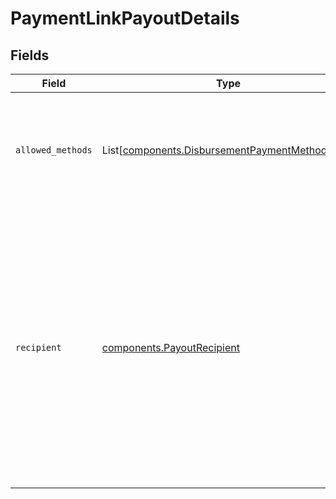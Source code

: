 # PaymentLinkPayoutDetails


## Fields

| Field                                                                                                                                                                                                   | Type                                                                                                                                                                                                    | Required                                                                                                                                                                                                | Description                                                                                                                                                                                             |
| ------------------------------------------------------------------------------------------------------------------------------------------------------------------------------------------------------- | ------------------------------------------------------------------------------------------------------------------------------------------------------------------------------------------------------- | ------------------------------------------------------------------------------------------------------------------------------------------------------------------------------------------------------- | ------------------------------------------------------------------------------------------------------------------------------------------------------------------------------------------------------- |
| `allowed_methods`                                                                                                                                                                                       | List[[components.DisbursementPaymentMethodType](../../models/components/disbursementpaymentmethodtype.md)]                                                                                              | :heavy_check_mark:                                                                                                                                                                                      | A list of payment methods that should be supported for this payment link.                                                                                                                               |
| `recipient`                                                                                                                                                                                             | [components.PayoutRecipient](../../models/components/payoutrecipient.md)                                                                                                                                | :heavy_check_mark:                                                                                                                                                                                      | Specify the intended recipient of the payout.<br/>Either `email` or `phone` must be specified, but not both.<br/><br/>This information will be used to authenticate the end user when they follow the payment link. |